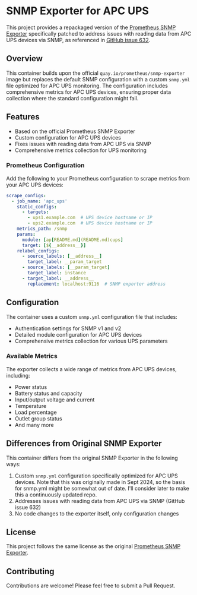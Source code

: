 # SNMP Exporter for APC UPS

This project provides a repackaged version of the [Prometheus SNMP Exporter](https://github.com/prometheus/snmp_exporter) specifically patched to address issues with reading data from APC UPS devices via SNMP, as referenced in [GitHub issue 632](https://github.com/prometheus/snmp_exporter/issues/632).

## Overview

This container builds upon the official `quay.io/prometheus/snmp-exporter` image but replaces the default SNMP configuration with a custom `snmp.yml` file optimized for APC UPS monitoring. The configuration includes comprehensive metrics for APC UPS devices, ensuring proper data collection where the standard configuration might fail.

## Features

- Based on the official Prometheus SNMP Exporter
- Custom configuration for APC UPS devices
- Fixes issues with reading data from APC UPS via SNMP
- Comprehensive metrics collection for UPS monitoring

### Prometheus Configuration

Add the following to your Prometheus configuration to scrape metrics from your APC UPS devices:

```yaml
scrape_configs:
  - job_name: 'apc_ups'
    static_configs:
      - targets:
        - ups1.example.com  # UPS device hostname or IP
        - ups2.example.com  # UPS device hostname or IP
    metrics_path: /snmp
    params:
      module: [ap[README.md](README.md)cups]
      target: [${__address__}]
    relabel_configs:
      - source_labels: [__address__]
        target_label: __param_target
      - source_labels: [__param_target]
        target_label: instance
      - target_label: __address__
        replacement: localhost:9116  # SNMP exporter address
```

## Configuration

The container uses a custom `snmp.yml` configuration file that includes:

- Authentication settings for SNMP v1 and v2
- Detailed module configuration for APC UPS devices
- Comprehensive metrics collection for various UPS parameters

### Available Metrics

The exporter collects a wide range of metrics from APC UPS devices, including:

- Power status
- Battery status and capacity
- Input/output voltage and current
- Temperature
- Load percentage
- Outlet group status
- And many more

## Differences from Original SNMP Exporter

This container differs from the original SNMP Exporter in the following ways:

1. Custom `snmp.yml` configuration specifically optimized for APC UPS devices. Note that this was originally made in Sept 2024, so the basis for snmp.yml might be somewhat out of date. I'll consider later to make this a continuously updated repo.
2. Addresses issues with reading data from APC UPS via SNMP (GitHub issue 632)
3. No code changes to the exporter itself, only configuration changes

## License

This project follows the same license as the original [Prometheus SNMP Exporter](https://github.com/prometheus/snmp_exporter).

## Contributing

Contributions are welcome! Please feel free to submit a Pull Request.